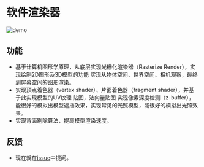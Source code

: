 软件渲染器
=========

![demo](/gif/ilidan_light.gif)

功能
--------
 - 基于计算机图形学原理，从底层实现光栅化渲染器（Rasterize Render），实现绘制2D图形及3D模型的功能 实现从物体空间、世界空间、相机观察，最终到屏幕空间的图形渲染。
 - 实现顶点着色器（vertex shader）、片面着色器（fragment shader），并基于此实现模型的UV纹理 贴图，法向量贴图 实现像素深度检测（z-buffer），能很好的模拟出模型遮挡效果，实现常见的光照模型，能很好的模拟出光照效果。
 - 实现背面剔除算法，提高模型渲染速度。

反馈
-------------
 - 现在就在[issue](https://github.com/noahwork/render/issues)中提问。
